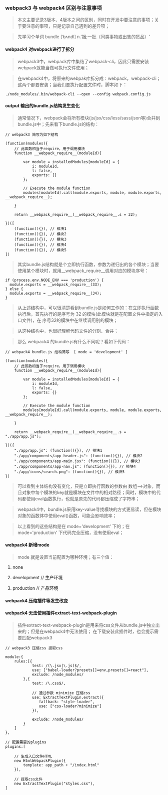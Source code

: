 ### webpack3 与 webpack4 区别与注意事项

> 本文主要记录3版本、4版本之间的区别，同时在开发中要注意的事项；关于要注意的事项，只是记录自己遇到的差异项；

> 先学习个单词 bundle [ˈbʌndl] n.'捆;一批（同类事物或出售的货品）'

#### webpack4 对webpack进行了拆分

> webpack3中，webpack库中集结了webpack-cli，因此只需要安装webpack就能当做可执行文件使用；

> 在webpack4中，将原来的webpak库拆分成：webpack，webpack-cli；这两个都要安装；当我们要执行配置文件时，脚本如下：

```
./node_modules/.bin/webpack-cli --open --config webpack.config.js
```


#### output 输出的bundle.js结构发生变化

> 通常情况下，webpack会将所有模块(js/jsx/css/less/sass/json等)合并到bundle.js中；先来看下bundle.js的结构：

```
// webpack3 简写为如下结构

(function(modules){
	// 此函数相当于require，用于调用模块
	function __webpack_require__(moduleId){

		var module = installedModules[moduleId] = {
			i: moduleId,
			l: false,
			exports: {}
		};

		// Execute the module function
		modules[moduleId].call(module.exports, module, module.exports, __webpack_require__);

	}

	return __webpack_require__(__webpack_require__.s = 32);

})([
	(function(){}), // 模块1
	(function(){}), // 模块2
	(function(){}), // 模块3
	(function(){}), // 模块4
	(function(){}), // 模块5
])
```
> 其实bundle.js结构就是个立即执行函数，参数为递归出的各个模块；当要使用某个模块时，就用__webpack_require__调用对应的模块序号：

```
if (process.env.NODE_ENV === 'production') {
  module.exports = __webpack_require__(33);
} else {
  module.exports = __webpack_require__(34);
}
```

> 从上述结构中，可以很清楚看到bundle.js是如何工作的：在立即执行函数执行后，首先执行的是序号为 32 的模块(此模块就是在配置文件中指定的入口文件)，在 序号32的模块中在继续调用别的模块；

> 从这种结构中，也很好理解代码文件的分割、合并；

> 那么 webpack4 的bundle.js有什么不同呢？看如下代码：

```
// webpack4 bundle.js 结构简写  [ mode = 'development' ]

(function(modules){
	// 此函数相当于require，用于调用模块
	function __webpack_require__(moduleId){

		var module = installedModules[moduleId] = {
			i: moduleId,
			l: false,
			exports: {}
		};

		// Execute the module function
		modules[moduleId].call(module.exports, module, module.exports, __webpack_require__);

	}

	return __webpack_require__(__webpack_require__.s = "./app/app.js");

})({
	"./app/app.js": (function(){}), // 模块1
	"./app/components/app-header.js": (function(){}), // 模块2
	"./app/components/app-main.jsx": (function(){}), // 模块3
	"./app/components/app-nav.js": (function(){}), // 模块4
	"./app/icons/search.png": (function(){}), // 模块5
})
```

> 可以看到主体结构没有变化，只是立即执行函数的参数由 数组==>对象，而且对象中每个模块的key就是模块在文件中的相对路径；同时，模块中的代码都使用eval函数执行，也就是原先的代码都压缩成了字符串；

> webpack4中，bundle.js采用key-value寻找模块的方式更易读，但在模块对象的函数体中使用eval()函数，可能会影响效率；

> 以上看到的这些结构是在 mode='development' 下的；在 mode='production' 下代码完全压缩，没有使用eval；


#### webpack4 新增mode

> mode 就是设置当前配置为哪种环境；有三个值：

1. none

2. development // 生产环境

3. production // 产品环境


#### webpack4 压缩插件等发生改变


#### webpack4 无法使用插件extract-text-webpack-plugin

> 插件extract-text-webpack-plugin是用来将css文件从bundle.js中独立出来的；但是在webpack4中无法使用；
> 在下载安装此插件时，也会提示需要匹配webpack3

```
// webpack3 压缩css 提取css

module:{
	rules:[{
            test: /(\.jsx|\.js)$/,
            use: ["babel-loader?presets[]=env,presets[]=react"],
            exclude: /node_modules/
		},{
			test: /\.css$/,

			// 通过参数 minimize 压缩css
			use: ExtractTextPlugin.extract({
               fallback: "style-loader",
               use: ["css-loader?minimize"]
            }),
            
			exclude: /node_modules/
		}
	]
},

// 配置需要的plugins
plugins:[

	// 生成入口文件HTML
	new HtmlWebpackPlugin({
        template: app_path + "/index.html"
    }),

	// 提取css文件
    new ExtractTextPlugin("styles.css"),
]
```

























































































